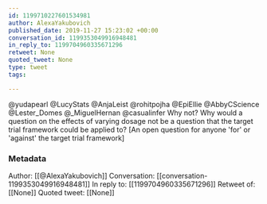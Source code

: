 ```yaml
---
id: 1199710227601534981
author: AlexaYakubovich
published_date: 2019-11-27 15:23:02 +00:00
conversation_id: 1199353049916948481
in_reply_to: 1199704960335671296
retweet: None
quoted_tweet: None
type: tweet
tags:

---
```


@yudapearl @LucyStats @AnjaLeist @rohitpojha @EpiEllie @AbbyCScience @Lester_Domes @_MiguelHernan @casualinfer Why not? Why would a question on the effects of varying dosage not be a question that the target trial framework could be applied to? [An open question for anyone 'for' or 'against' the target trial framework]

### Metadata

Author: [[@AlexaYakubovich]]
Conversation: [[conversation-1199353049916948481]]
In reply to: [[1199704960335671296]]
Retweet of: [[None]]
Quoted tweet: [[None]]
